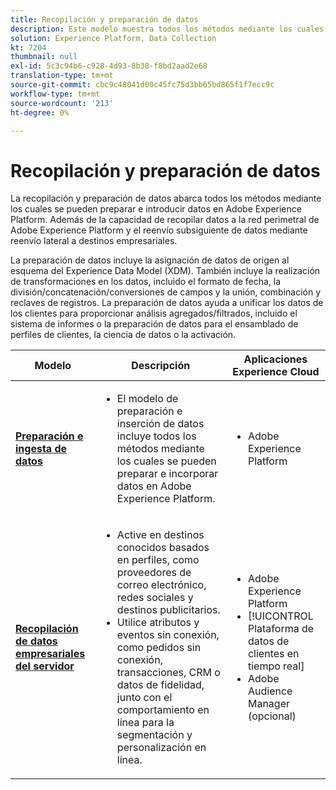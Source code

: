 ```yaml
---
title: Recopilación y preparación de datos
description: Este modelo muestra todos los métodos mediante los cuales se pueden introducir y preparar datos en Adobe Experience Platform.
solution: Experience Platform, Data Collection
kt: 7204
thumbnail: null
exl-id: 5c3c94b6-c928-4d93-8b38-f8bd2aad2e68
translation-type: tm+mt
source-git-commit: cbc9c48041d00c45fc75d3bb65bd865f1f7ecc9c
workflow-type: tm+mt
source-wordcount: '213'
ht-degree: 0%

---
```


# Recopilación y preparación de datos

La recopilación y preparación de datos abarca todos los métodos mediante los cuales se pueden preparar e introducir datos en Adobe Experience Platform. Además de la capacidad de recopilar datos a la red perimetral de Adobe Experience Platform y el reenvío subsiguiente de datos mediante reenvío lateral a destinos empresariales.

La preparación de datos incluye la asignación de datos de origen al esquema del Experience Data Model (XDM). También incluye la realización de transformaciones en los datos, incluido el formato de fecha, la división/concatenación/conversiones de campos y la unión, combinación y reclaves de registros. La preparación de datos ayuda a unificar los datos de los clientes para proporcionar análisis agregados/filtrados, incluido el sistema de informes o la preparación de datos para el ensamblado de perfiles de clientes, la ciencia de datos o la activación.

| Modelo | Descripción | Aplicaciones Experience Cloud |
|---|---|---|
| **[Preparación e ingesta de datos](ingestion.md)** | <ul><li>El modelo de preparación e inserción de datos incluye todos los métodos mediante los cuales se pueden preparar e incorporar datos en Adobe Experience Platform.</ul></li> | <ul><li> Adobe Experience Platform </ul></li> |
| **[Recopilación de datos empresariales del servidor](server-side-collection.md)** | <ul><li>Active en destinos conocidos basados en perfiles, como proveedores de correo electrónico, redes sociales y destinos publicitarios. </li><li>Utilice atributos y eventos sin conexión, como pedidos sin conexión, transacciones, CRM o datos de fidelidad, junto con el comportamiento en línea para la segmentación y personalización en línea.</li></ul> | <ul><li>Adobe Experience Platform</li><li> [!UICONTROL Plataforma de datos de clientes en tiempo real]</li><li>Adobe Audience Manager (opcional)</li></ul> |
